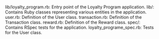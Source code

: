 lib/loyalty_program.rb: Entry point of the Loyalty Program application.
lib/: Contains Ruby classes representing various entities in the application.
        user.rb: Definition of the User class.
        transaction.rb: Definition of the Transaction class.
        reward.rb: Definition of the Reward class.
spec/: Contains RSpec tests for the application.
        loyalty_programe_spec.rb: Tests for the User class.
